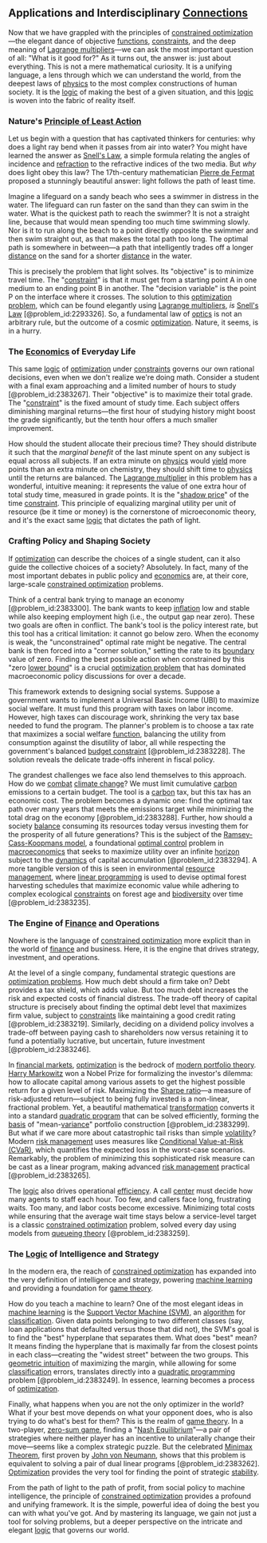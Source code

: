 ## Applications and Interdisciplinary [Connections](@article_id:193345)

Now that we have grappled with the principles of [constrained optimization](@article_id:144770)—the elegant dance of objective [functions](@article_id:153927), [constraints](@article_id:149214), and the deep meaning of [Lagrange multipliers](@article_id:142202)—we can ask the most important question of all: "What is it good for?" As it turns out, the answer is: just about everything. This is not a mere mathematical curiosity. It is a unifying language, a lens through which we can understand the world, from the deepest laws of [physics](@article_id:144980) to the most complex constructions of human society. It is the [logic](@article_id:266330) of making the best of a given situation, and this [logic](@article_id:266330) is woven into the fabric of reality itself.

### Nature's [Principle of Least Action](@article_id:138427)

Let us begin with a question that has captivated thinkers for centuries: why does a light ray bend when it passes from air into water? You might have learned the answer as [Snell's Law](@article_id:161509), a simple formula relating the angles of incidence and [refraction](@article_id:162934) to the refractive indices of the two media. But *why* does light obey this law? The 17th-century mathematician [Pierre de Fermat](@article_id:271036) proposed a stunningly beautiful answer: light follows the path of least time.

Imagine a lifeguard on a sandy beach who sees a swimmer in distress in the water. The lifeguard can run faster on the sand than they can swim in the water. What is the quickest path to reach the swimmer? It is not a straight line, because that would mean spending too much time swimming slowly. Nor is it to run along the beach to a point directly opposite the swimmer and then swim straight out, as that makes the total path too long. The optimal path is somewhere in between—a path that intelligently trades off a longer [distance](@article_id:168164) on the sand for a shorter [distance](@article_id:168164) in the water.

This is precisely the problem that light solves. Its "objective" is to minimize travel time. The "[constraint](@article_id:203363)" is that it must get from a starting point A in one medium to an ending point B in another. The "decision variable" is the point P on the interface where it crosses. The solution to this [optimization problem](@article_id:266255), which can be found elegantly using [Lagrange multipliers](@article_id:142202), *is* [Snell's Law](@article_id:161509) [@problem_id:2293326]. So, a fundamental law of [optics](@article_id:178019) is not an arbitrary rule, but the outcome of a cosmic [optimization](@article_id:139309). Nature, it seems, is in a hurry.

### The [Economics](@article_id:271560) of Everyday Life

This same [logic](@article_id:266330) of [optimization](@article_id:139309) under [constraints](@article_id:149214) governs our own rational decisions, even when we don't realize we're doing math. Consider a student with a final exam approaching and a limited number of hours to study [@problem_id:2383267]. Their "objective" is to maximize their total grade. The "[constraint](@article_id:203363)" is the fixed amount of study time. Each subject offers diminishing marginal returns—the first hour of studying history might boost the grade significantly, but the tenth hour offers a much smaller improvement.

How should the student allocate their precious time? They should distribute it such that the *marginal benefit* of the last minute spent on any subject is equal across all subjects. If an extra minute on [physics](@article_id:144980) would [yield](@article_id:197199) more points than an extra minute on chemistry, they should shift time to [physics](@article_id:144980) until the returns are balanced. The [Lagrange multiplier](@article_id:144069) in this problem has a wonderful, intuitive meaning: it represents the value of one extra hour of total study time, measured in grade points. It is the "[shadow price](@article_id:136543)" of the time [constraint](@article_id:203363). This principle of equalizing marginal utility per unit of resource (be it time or money) is the cornerstone of microeconomic theory, and it's the exact same [logic](@article_id:266330) that dictates the path of light.

### Crafting Policy and Shaping Society

If [optimization](@article_id:139309) can describe the choices of a single student, can it also guide the collective choices of a society? Absolutely. In fact, many of the most important debates in public policy and [economics](@article_id:271560) are, at their core, large-scale [constrained optimization](@article_id:144770) problems.

Think of a central bank trying to manage an economy [@problem_id:2383300]. The bank wants to keep [inflation](@article_id:160710) low and stable while also keeping employment high (i.e., the output gap near zero). These two goals are often in conflict. The bank's tool is the policy interest rate, but this tool has a critical limitation: it cannot go below zero. When the economy is weak, the "unconstrained" optimal rate might be negative. The central bank is then forced into a "corner solution," setting the rate to its [boundary](@article_id:158527) value of zero. Finding the best possible action when constrained by this "zero [lower bound](@article_id:159053)" is a crucial [optimization problem](@article_id:266255) that has dominated macroeconomic policy discussions for over a decade.

This framework extends to designing social systems. Suppose a government wants to implement a Universal Basic Income (UBI) to maximize social welfare. It must fund this program with taxes on labor income. However, high taxes can discourage work, shrinking the very tax base needed to fund the program. The planner's problem is to choose a tax rate that maximizes a social welfare [function](@article_id:141001), balancing the utility from consumption against the disutility of labor, all while respecting the government's balanced [budget constraint](@article_id:146456) [@problem_id:2383228]. The solution reveals the delicate trade-offs inherent in fiscal policy.

The grandest challenges we face also lend themselves to this approach. How do we [combat](@article_id:263650) [climate change](@article_id:138399)? We must limit cumulative [carbon](@article_id:149718) emissions to a certain budget. The tool is a [carbon](@article_id:149718) tax, but this tax has an economic cost. The problem becomes a dynamic one: find the optimal tax path over many years that meets the emissions target while minimizing the total drag on the economy [@problem_id:2383288]. Further, how should a society [balance](@article_id:169031) consuming its resources today versus investing them for the prosperity of all future generations? This is the subject of the [Ramsey-Cass-Koopmans model](@article_id:143028), a foundational [optimal control](@article_id:137985) problem in [macroeconomics](@article_id:146501) that seeks to maximize utility over an infinite [horizon](@article_id:192169) subject to the [dynamics](@article_id:163910) of capital accumulation [@problem_id:2383294]. A more tangible version of this is seen in environmental [resource management](@article_id:202674), where [linear programming](@article_id:137694) is used to devise optimal forest harvesting schedules that maximize economic value while adhering to complex ecological [constraints](@article_id:149214) on forest age and [biodiversity](@article_id:139425) over time [@problem_id:2383235].

### The Engine of [Finance](@article_id:144433) and Operations

Nowhere is the language of [constrained optimization](@article_id:144770) more explicit than in the world of [finance](@article_id:144433) and business. Here, it is the engine that drives strategy, investment, and operations.

At the level of a single company, fundamental strategic questions are [optimization problems](@article_id:142245). How much debt should a firm take on? Debt provides a tax shield, which adds value. But too much debt increases the risk and expected costs of financial distress. The trade-off theory of capital structure is precisely about finding the optimal debt level that maximizes firm value, subject to [constraints](@article_id:149214) like maintaining a good credit rating [@problem_id:2383219]. Similarly, deciding on a dividend policy involves a trade-off between paying cash to shareholders now versus retaining it to fund a potentially lucrative, but uncertain, future investment [@problem_id:2383246].

In [financial markets](@article_id:142343), [optimization](@article_id:139309) is the bedrock of [modern portfolio theory](@article_id:142679). [Harry Markowitz](@article_id:142349) won a Nobel Prize for formalizing the investor's dilemma: how to allocate capital among various assets to get the highest possible return for a given level of risk. Maximizing the [Sharpe ratio](@article_id:136330)—a measure of risk-adjusted return—subject to being fully invested is a non-linear, fractional problem. Yet, a beautiful mathematical [transformation](@article_id:139638) converts it into a standard [quadratic program](@article_id:163723) that can be solved efficiently, forming the [basis](@article_id:155813) of "mean-[variance](@article_id:148683)" portfolio construction [@problem_id:2383299]. But what if we care more about catastrophic tail risks than simple [volatility](@article_id:266358)? Modern [risk management](@article_id:140788) uses measures like [Conditional Value-at-Risk (CVaR)](@article_id:142350), which quantifies the expected loss in the worst-case scenarios. Remarkably, the problem of minimizing this sophisticated risk measure can be cast as a linear program, making advanced [risk management](@article_id:140788) practical [@problem_id:2383265].

The [logic](@article_id:266330) also drives operational [efficiency](@article_id:165255). A call [center](@article_id:265330) must decide how many agents to staff each hour. Too few, and callers face long, frustrating waits. Too many, and labor costs become excessive. Minimizing total costs while ensuring that the average wait time stays below a service-level target is a classic [constrained optimization](@article_id:144770) problem, solved every day using models from [queueing theory](@article_id:273287) [@problem_id:2383259].

### The [Logic](@article_id:266330) of Intelligence and Strategy

In the modern era, the reach of [constrained optimization](@article_id:144770) has expanded into the very definition of intelligence and strategy, powering [machine learning](@article_id:139279) and providing a foundation for [game theory](@article_id:140236).

How do you teach a machine to learn? One of the most elegant ideas in [machine learning](@article_id:139279) is the [Support Vector Machine (SVM)](@article_id:175851), an [algorithm](@article_id:267625) for [classification](@article_id:260360). Given data points belonging to two different classes (say, loan applications that defaulted versus those that did not), the SVM's goal is to find the "best" hyperplane that separates them. What does "best" mean? It means finding the hyperplane that is maximally far from the closest points in each class—creating the "widest street" between the two groups. This [geometric intuition](@article_id:171693) of maximizing the margin, while allowing for some [classification](@article_id:260360) errors, translates directly into a [quadratic programming](@article_id:143631) problem [@problem_id:2383249]. In essence, learning becomes a process of [optimization](@article_id:139309).

Finally, what happens when you are not the only optimizer in the world? What if your best move depends on what your opponent does, who is also trying to do what's best for them? This is the realm of [game theory](@article_id:140236). In a two-player, [zero-sum game](@article_id:264817), finding a "[Nash Equilibrium](@article_id:137378)"—a pair of strategies where neither player has an incentive to unilaterally change their move—seems like a complex strategic puzzle. But the celebrated [Minimax Theorem](@article_id:266384), first proven by [John von Neumann](@article_id:269862), shows that this problem is equivalent to solving a pair of dual linear programs [@problem_id:2383262]. [Optimization](@article_id:139309) provides the very tool for finding the point of strategic [stability](@article_id:142499).

From the path of light to the path of profit, from social policy to machine intelligence, the principle of [constrained optimization](@article_id:144770) provides a profound and unifying framework. It is the simple, powerful idea of doing the best you can with what you've got. And by mastering its language, we gain not just a tool for solving problems, but a deeper perspective on the intricate and elegant [logic](@article_id:266330) that governs our world.